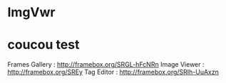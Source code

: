 # ImgVwr
# coucou test

Frames
    Gallery : http://framebox.org/SRGL-hFcNRn
    Image Viewer : http://framebox.org/SREy
    Tag Editor : http://framebox.org/SRIh-UuAxzn